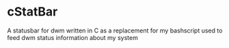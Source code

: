 # cStatBar

A statusbar for dwm written in C as a replacement for my bashscript used to feed dwm status information about my system


